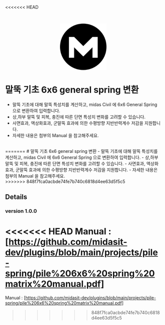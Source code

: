 <<<<<<< HEAD
<!-- markdownlint-disable-next-line -->
<br />
<p align="center">
  <a href="https://midasit.com/" rel="noopener" target="_blank"><img width="150" src="https://raw.githubusercontent.com/midasit-dev/moaui-fixed-repo/main/svg/logo_circle_30p.svg" alt="moaui logo"></a>
</p>

# 말뚝 기초 6x6 general spring 변환
- 말뚝 기초에 대해 말뚝 특성치를 계산하고, midas Civil 에 6x6 General Spring 으로 변환하여 입력합니다.
- 상,하부 말뚝 및 피복, 충진에 따른 단면 특성치 변화를 고려할 수 있습니다.
- 사면효과, 액상화효과, 군말뚝 효과에 의한 수평방향 지반반력계수 저감을 지원합니다.
- 자세한 내용은 첨부의 Manual 을 참고해주세요.
<br />
=======
# 말뚝 기초 6x6 general spring 변환
- 말뚝 기초에 대해 말뚝 특성치를 계산하고, midas Civil 에 6x6 General Spring 으로 변환하여 입력합니다.
- 상,하부 말뚝 및 피복, 충진에 따른 단면 특성치 변화를 고려할 수 있습니다.
- 사면효과, 액상화효과, 군말뚝 효과에 의한 수평방향 지반반력계수 저감을 지원합니다.
- 자세한 내용은 첨부의 Manual 을 참고해주세요.
<br />
>>>>>>> 848f7fca0acbde74fe7b740c6818d4ee63d5f5c5

## Details
### version 1.0.0

<<<<<<< HEAD
Manual : [https://github.com/midasit-dev/plugins/blob/main/projects/pile-spring/pile%206x6%20spring%20matrix%20manual.pdf]
=======
Manual : [https://github.com/midasit-dev/plugins/blob/main/projects/pile-spring/pile%206x6%20spring%20matrix%20manual.pdf]
>>>>>>> 848f7fca0acbde74fe7b740c6818d4ee63d5f5c5
